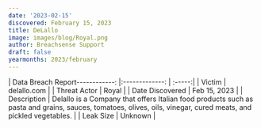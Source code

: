 ```yaml
---
date: '2023-02-15'
discovered: February 15, 2023
title: DeLallo
image: images/blog/Royal.png
author: Breachsense Support
draft: false
yearmonths: 2023/february
---
```


| Data Breach Report------------:     |:-------------:    | :-----:|
| Victim      | delallo.com      | 
| Threat Actor      | Royal      | 
| Date Discovered      | Feb 15, 2023      | 
| Description      | Delallo is a Company that offers Italian food products such as pasta and grains, sauces, tomatoes, olives, oils, vinegar, cured meats, and pickled vegetables.      | 
| Leak Size      | Unknown      | 

